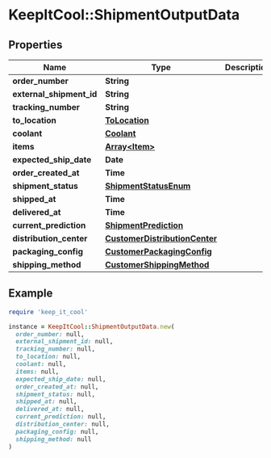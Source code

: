 # KeepItCool::ShipmentOutputData

## Properties

| Name | Type | Description | Notes |
| ---- | ---- | ----------- | ----- |
| **order_number** | **String** |  | [optional] |
| **external_shipment_id** | **String** |  | [optional] |
| **tracking_number** | **String** |  | [optional] |
| **to_location** | [**ToLocation**](ToLocation.md) |  | [optional] |
| **coolant** | [**Coolant**](Coolant.md) |  | [optional] |
| **items** | [**Array&lt;Item&gt;**](Item.md) |  | [optional] |
| **expected_ship_date** | **Date** |  | [optional] |
| **order_created_at** | **Time** |  | [optional] |
| **shipment_status** | [**ShipmentStatusEnum**](ShipmentStatusEnum.md) |  | [readonly] |
| **shipped_at** | **Time** |  | [optional] |
| **delivered_at** | **Time** |  | [optional] |
| **current_prediction** | [**ShipmentPrediction**](ShipmentPrediction.md) |  | [optional] |
| **distribution_center** | [**CustomerDistributionCenter**](CustomerDistributionCenter.md) |  | [optional] |
| **packaging_config** | [**CustomerPackagingConfig**](CustomerPackagingConfig.md) |  | [optional] |
| **shipping_method** | [**CustomerShippingMethod**](CustomerShippingMethod.md) |  | [optional] |

## Example

```ruby
require 'keep_it_cool'

instance = KeepItCool::ShipmentOutputData.new(
  order_number: null,
  external_shipment_id: null,
  tracking_number: null,
  to_location: null,
  coolant: null,
  items: null,
  expected_ship_date: null,
  order_created_at: null,
  shipment_status: null,
  shipped_at: null,
  delivered_at: null,
  current_prediction: null,
  distribution_center: null,
  packaging_config: null,
  shipping_method: null
)
```


